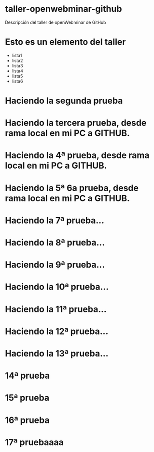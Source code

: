 # taller-openwebminar-github
Descripción del taller de openWebminar de GitHub

# Esto es un elemento del taller

* lista1
* lista2
* lista3
* lista4
* lista5
* lista6

# Haciendo la segunda prueba

# Haciendo la tercera prueba, desde rama local en mi PC a GITHUB.

# Haciendo la 4ª prueba, desde rama local en mi PC a GITHUB.

# Haciendo la 5ª 6a prueba, desde rama local en mi PC a GITHUB.

# Haciendo la 7ª prueba...

# Haciendo la 8ª prueba...

# Haciendo la 9ª prueba...

# Haciendo la 10ª prueba...

# Haciendo la 11ª prueba...

# Haciendo la 12ª prueba...

# Haciendo la 13ª prueba...

# 14ª prueba

# 15ª prueba

# 16ª prueba

# 17ª pruebaaaa


